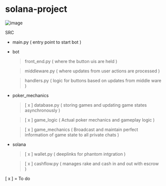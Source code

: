 # solana-project
![image](https://github.com/user-attachments/assets/3d961602-a643-43d2-887f-e2c91314ec0a)

SRC

- main.py ( entry point to start bot )

- bot

  > front_end.py ( where the button uis are held )

  > middleware.py ( where updates from user actions are processed )

  > handlers.py ( logic for buttons based on updates from middle ware )

- poker_mechanics

  > [ x ] database.py ( storing games and updating game states asynchronously )

  > [ x ] game_logic ( Actual poker mechanics and gameplay logic )

  > [ x ] game_mechanics ( Broadcast and maintain perfect information of game state to all private chats )

- solana

  > [ x ] wallet.py ( deeplinks for phantom intgration )
 
  > [ x ] cashflow.py ( manages rake and cash in and out with escrow ) 



[ x ] = To do
  
